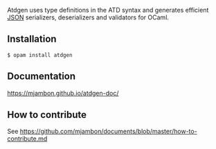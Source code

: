 Atdgen uses type definitions in the ATD syntax and generates
efficient [JSON](http://json.org) serializers, deserializers and
validators for OCaml.

Installation
------------

```
$ opam install atdgen
```

Documentation
-------------

https://mjambon.github.io/atdgen-doc/


How to contribute
-----------------

See https://github.com/mjambon/documents/blob/master/how-to-contribute.md
